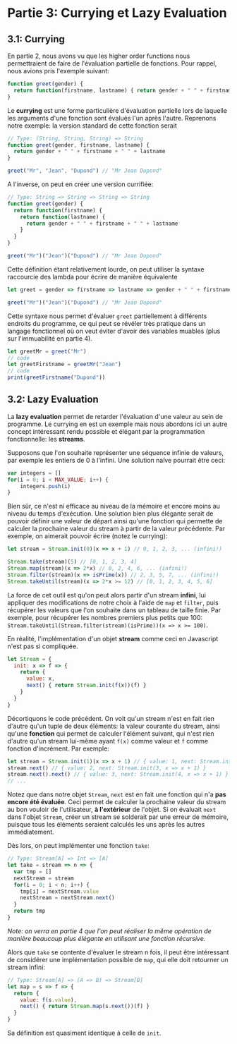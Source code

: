 # Partie 3: Currying et Lazy Evaluation

## 3.1: Currying
En partie 2, nous avons vu que les higher order functions nous permettraient de faire de l'évaluation partielle de fonctions. Pour rappel, nous avions pris l'exemple suivant:

```js
function greet(gender) {
  return function(firstname, lastname) { return gender + " " + firstname + " " + lastname }
}
```

Le __currying__ est une forme particulière d'évaluation partielle lors de laquelle les arguments d'une fonction sont évalués l'un après l'autre. Reprenons notre exemple: la version standard de cette fonction serait

```js
// Type: (String, String, String) => String
function greet(gender, firstname, lastname) {
  return gender + " " + firstname + " " + lastname
}

greet("Mr", "Jean", "Dupond") // "Mr Jean Dupond"
```

A l'inverse, on peut en créer une version currifiée:

```js
// Type: String => String => String => String
function greet(gender) {
  return function(firstname) {
    return function(lastname) {
      return gender + " " + firstname + " " + lastname
    }
  }
}

greet("Mr")("Jean")("Dupond") // "Mr Jean Dupond"
```

Cette définition étant relativement lourde, on peut utiliser la syntaxe raccourcie des lambda pour écrire de manière équivalente

```js
let greet = gender => firstname => lastname => gender + " " + firstname + " " + lastname

greet("Mr")("Jean")("Dupond") // "Mr Jean Dupond"
```

Cette syntaxe nous permet d'évaluer `greet` partiellement à différents endroits du programme, ce qui peut se révéler très pratique dans un langage fonctionnel où on veut éviter d'avoir des variables muables (plus sur l'immuabilité en partie 4).

```js
let greetMr = greet("Mr")
// code
let greetFirstname = greetMr("Jean")
// code
print(greetFirstname("Dupond"))
```

## 3.2: Lazy Evaluation
La __lazy evaluation__ permet de retarder l'évaluation d'une valeur au sein de programme. Le currying en est un exemple mais nous abordons ici un autre concept intéressant rendu possible et élégant par la programmation fonctionnelle: les __streams__.

Supposons que l'on souhaite représenter une séquence infinie de valeurs, par exemple les entiers de 0 à l'infini. Une solution naïve pourrait être ceci:

```js
var integers = []
for(i = 0; i < MAX_VALUE; i++) {
    integers.push(i)
}
```

Bien sûr, ce n'est ni efficace au niveau de la mémoire et encore moins au niveau du temps d'exécution. Une solution bien plus élégante serait de pouvoir définir une valeur de départ ainsi qu'une fonction qui permette de calculer la prochaine valeur du stream à partir de la valeur précédente. Par exemple, on aimerait pouvoir écrire (notez le currying):

```js
let stream = Stream.init(0)(x => x + 1) // 0, 1, 2, 3, ... (infini!)

Stream.take(stream)(5) // [0, 1, 2, 3, 4]
Stream.map(stream)(x => 2*x) // 0, 2, 4, 6, ... (infini!)
Stream.filter(stream)(x => isPrime(x)) // 2, 3, 5, 7, ... (infini!)
Stream.takeUntil(stream)(x => 2*x >= 12) // [0, 1, 2, 3, 4, 5, 6]
```

La force de cet outil est qu'on peut alors partir d'un stream __infini__, lui appliquer des modifications de notre choix à l'aide de `map` et `filter`, puis récupérer les valeurs que l'on souhaite dans un tableau de taille finie. Par exemple, pour récupérer les nombres premiers plus petits que 100: `Stream.takeUntil(Stream.filter(stream)(isPrime))(x => x >= 100)`.

En réalité, l'implémentation d'un objet __stream__ comme ceci en Javascript n'est pas si compliquée.

```js
let Stream = {
  init: x => f => {
    return {
      value: x,
      next() { return Stream.init(f(x))(f) }
    }
  }
}
```

Décortiquons le code précédent. On voit qu'un stream n'est en fait rien d'autre qu'un tuple de deux éléments: la valeur courante du stream, ainsi qu'une __fonction__ qui permet de calculer l'élément suivant, qui n'est rien d'autre qu'un stream lui-même ayant `f(x)` comme valeur et `f` comme fonction d'incrément. Par exemple:

```js
let stream = Stream.init(1)(x => x + 1) // { value: 1, next: Stream.init(2, x => x + 1) }
stream.next() // { value: 2, next: Stream.init(3, x => x + 1) }
stream.next().next() // { value: 3, next: Stream.init(4, x => x + 1) }
// ...
```
Notez que dans notre objet `Stream`, `next` est en fait une fonction qui n'a __pas encore été évaluée__. Ceci permet de calculer la prochaine valeur du stream au bon vouloir de l'utilisateur, __à l'extérieur__ de l'objet. Si on évaluait `next` dans l'objet `Stream`, créer un stream se solderait par une erreur de mémoire, puisque tous les éléments seraient calculés les uns après les autres immédiatement.

Dès lors, on peut implémenter une fonction `take`:

```js
// Type: Stream[A] => Int => [A]
let take = stream => n => {
  var tmp = []
  nextStream = stream
  for(i = 0; i < n; i++) {
    tmp[i] = nextStream.value
    nextStream = nextStream.next()
  }
  return tmp
}
```

*Note: on verra en partie 4 que l'on peut réaliser la même opération de manière beaucoup plus élégante en utilisant une fonction récursive.*

Alors que `take` se contente d'évaluer le stream n fois, il peut être intéressant de considérer une implémentation possible de `map`, qui elle doit retourner un stream infini:

```js
// Type: Stream[A] => (A => B) => Stream[B]
let map = s => f => {
  return {
    value: f(s.value),
    next() { return Stream.map(s.next())(f) }
  }
}
```

Sa définition est quasiment identique à celle de `init`.
